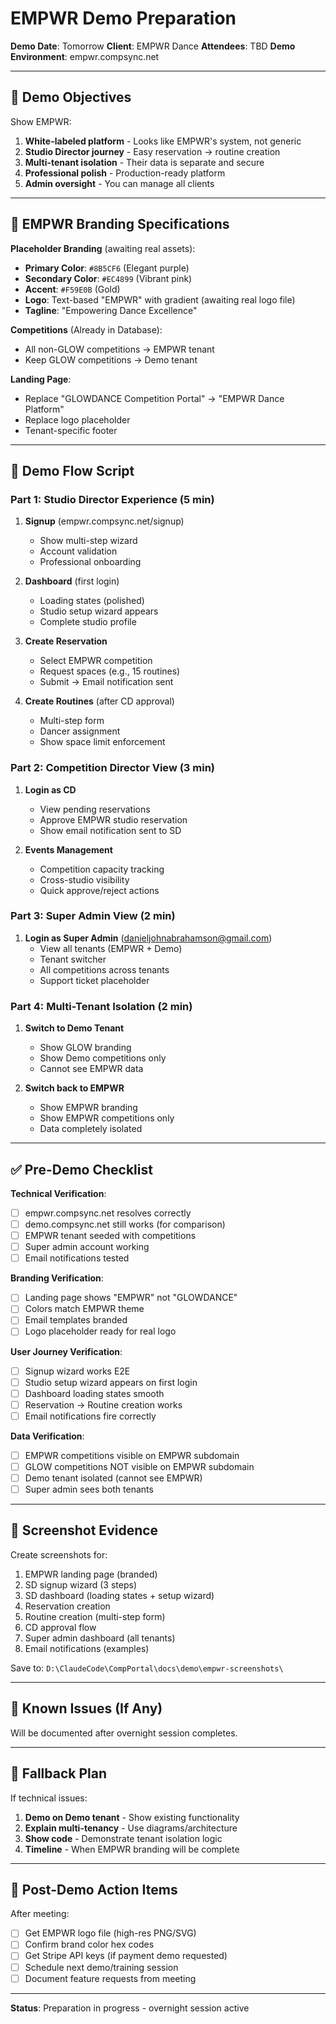# EMPWR Demo Preparation

**Demo Date**: Tomorrow
**Client**: EMPWR Dance
**Attendees**: TBD
**Demo Environment**: empwr.compsync.net

---

## 🎯 Demo Objectives

Show EMPWR:
1. **White-labeled platform** - Looks like EMPWR's system, not generic
2. **Studio Director journey** - Easy reservation → routine creation
3. **Multi-tenant isolation** - Their data is separate and secure
4. **Professional polish** - Production-ready platform
5. **Admin oversight** - You can manage all clients

---

## 🎨 EMPWR Branding Specifications

**Placeholder Branding** (awaiting real assets):
- **Primary Color**: `#8B5CF6` (Elegant purple)
- **Secondary Color**: `#EC4899` (Vibrant pink)
- **Accent**: `#F59E0B` (Gold)
- **Logo**: Text-based "EMPWR" with gradient (awaiting real logo file)
- **Tagline**: "Empowering Dance Excellence"

**Competitions** (Already in Database):
- All non-GLOW competitions → EMPWR tenant
- Keep GLOW competitions → Demo tenant

**Landing Page**:
- Replace "GLOWDANCE Competition Portal" → "EMPWR Dance Platform"
- Replace logo placeholder
- Tenant-specific footer

---

## 🧪 Demo Flow Script

### Part 1: Studio Director Experience (5 min)

1. **Signup** (empwr.compsync.net/signup)
   - Show multi-step wizard
   - Account validation
   - Professional onboarding

2. **Dashboard** (first login)
   - Loading states (polished)
   - Studio setup wizard appears
   - Complete studio profile

3. **Create Reservation**
   - Select EMPWR competition
   - Request spaces (e.g., 15 routines)
   - Submit → Email notification sent

4. **Create Routines** (after CD approval)
   - Multi-step form
   - Dancer assignment
   - Show space limit enforcement

### Part 2: Competition Director View (3 min)

1. **Login as CD**
   - View pending reservations
   - Approve EMPWR studio reservation
   - Show email notification sent to SD

2. **Events Management**
   - Competition capacity tracking
   - Cross-studio visibility
   - Quick approve/reject actions

### Part 3: Super Admin View (2 min)

1. **Login as Super Admin** (danieljohnabrahamson@gmail.com)
   - View all tenants (EMPWR + Demo)
   - Tenant switcher
   - All competitions across tenants
   - Support ticket placeholder

### Part 4: Multi-Tenant Isolation (2 min)

1. **Switch to Demo Tenant**
   - Show GLOW branding
   - Show Demo competitions only
   - Cannot see EMPWR data

2. **Switch back to EMPWR**
   - Show EMPWR branding
   - Show EMPWR competitions only
   - Data completely isolated

---

## ✅ Pre-Demo Checklist

**Technical Verification**:
- [ ] empwr.compsync.net resolves correctly
- [ ] demo.compsync.net still works (for comparison)
- [ ] EMPWR tenant seeded with competitions
- [ ] Super admin account working
- [ ] Email notifications tested

**Branding Verification**:
- [ ] Landing page shows "EMPWR" not "GLOWDANCE"
- [ ] Colors match EMPWR theme
- [ ] Email templates branded
- [ ] Logo placeholder ready for real logo

**User Journey Verification**:
- [ ] Signup wizard works E2E
- [ ] Studio setup wizard appears on first login
- [ ] Dashboard loading states smooth
- [ ] Reservation → Routine creation works
- [ ] Email notifications fire correctly

**Data Verification**:
- [ ] EMPWR competitions visible on EMPWR subdomain
- [ ] GLOW competitions NOT visible on EMPWR subdomain
- [ ] Demo tenant isolated (cannot see EMPWR)
- [ ] Super admin sees both tenants

---

## 📸 Screenshot Evidence

Create screenshots for:
1. EMPWR landing page (branded)
2. SD signup wizard (3 steps)
3. SD dashboard (loading states + setup wizard)
4. Reservation creation
5. Routine creation (multi-step form)
6. CD approval flow
7. Super admin dashboard (all tenants)
8. Email notifications (examples)

Save to: `D:\ClaudeCode\CompPortal\docs\demo\empwr-screenshots\`

---

## 🐛 Known Issues (If Any)

Will be documented after overnight session completes.

---

## 🔄 Fallback Plan

If technical issues:
1. **Demo on Demo tenant** - Show existing functionality
2. **Explain multi-tenancy** - Use diagrams/architecture
3. **Show code** - Demonstrate tenant isolation logic
4. **Timeline** - When EMPWR branding will be complete

---

## 📝 Post-Demo Action Items

After meeting:
- [ ] Get EMPWR logo file (high-res PNG/SVG)
- [ ] Confirm brand color hex codes
- [ ] Get Stripe API keys (if payment demo requested)
- [ ] Schedule next demo/training session
- [ ] Document feature requests from meeting

---

**Status**: Preparation in progress - overnight session active
